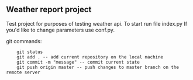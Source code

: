 ## Weather report project

Test project for purposes of testing weather api. To start run file index.py
If you'd like to change parameters use conf.py. 

git commands:

        git status
        git add . -- add current repository on the local machine
        git commit -m "message" -- commit current state
        git push origin master -- push changes to master branch on the remote server